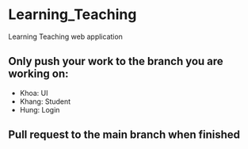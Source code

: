 # Learning_Teaching
Learning Teaching web application

## Only push your work to the branch you are working on:
- Khoa: UI
- Khang: Student
- Hung: Login

## Pull request to the main branch when finished